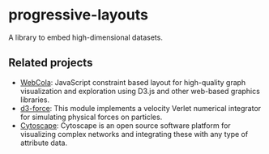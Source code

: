 # progressive-layouts
A library to embed high-dimensional datasets.

## Related projects
- [WebCola](https://github.com/tgdwyer/WebCola): JavaScript constraint based layout for high-quality graph visualization and exploration using D3.js and other web-based graphics libraries.
- [d3-force](https://github.com/d3/d3-force): This module implements a velocity Verlet numerical integrator for simulating physical forces on particles.
- [Cytoscape](https://cytoscape.org/): Cytoscape is an open source software platform for visualizing complex networks and integrating these with any type of attribute data.
